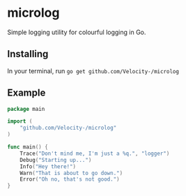 # microlog
Simple logging utility for colourful logging in Go.

## Installing
In your terminal, run `go get github.com/Velocity-/microlog`

## Example
```go
package main

import (
    "github.com/Velocity-/microlog"
)

func main() {
    Trace("Don't mind me, I'm just a %q.", "logger")
    Debug("Starting up...")
    Info("Hey there!")
    Warn("That is about to go down.")
    Error("Oh no, that's not good.")
}
```